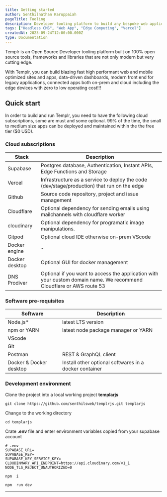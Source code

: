 ```yaml
---
title: Getting started
author: Senthilnathan Karuppaiah
pageTitle: Tooling 
description: Developer tooling platform to build any bespoke web application of your imagination that can run on the edge.
tags: ["Headless CMS", "Web App", "Edge Computing", "Vercel"]
createdAt: 2023-09-24T12:00:00.000Z
type: Documentation
---
```


Templr is an Open Source Developer tooling platform  built on 100% open source tools, frameworks and libraries that are not only modern but very cutting edge.

With Templr, you can build blazing fast high performant web and mobile optimized sites and apps, data-driven dashboards, modern front end for legacy applications, connected apps both on-prem and cloud including the edge devices with zero to low operating cost!!!


## Quick start

In order to build and run Templr, you need to have the following cloud subscriptions, some are must and some optional. 99% of the time, the small to medium size apps can be deployed and maintained within the the free tier ($0 USD).

### Cloud subscriptions

**Stack**               | **Description**                         
------------------------|------------------------------------------                       
 Supabase               | Postgres database, Authentication, Instant APIs, Edge Functions and Storage     
 Vercel                 | Infrastructure as a service to deploy the code (dev/stage/production) that run on the edge
 Github                 | Source code repository, project and issue management
 Cloudflare             | Optional dependency for sending emails using mailchannels with cloudflare worker      
 cloudinary             | Optional dependency for programatic image manipulations.
 Gitpod                 | Optional cloud IDE otherwise on-prem VScode
 Docker engine          | -
 Docker desktop         | Optional GUI for docker management
 DNS Prodiver           | Optional if you want to access the application with your custom domain name. We recommend Cloudflare or AWS route 53
        
### Software pre-requisites

**Software**                                 | **Description**                         
------------------------------------------|------------------------------------------                       
 Node.js*                                 | latest LTS version
 npm or YARN                              | latest node package manager or YARN
 VScode                                   | 
 Git                                      | 
 Postman                                  | REST & GraphQL client
 Docker & Docker desktop                  | Install other optional softwares in a docker container



### Development environment

Clone the project into a local working project **templarjs**

```shell
git clone https://github.com/senthilsweb/templrjs.git templarjs
```

Change to the working directory

```shell
cd templarjs
```

Crate **.env** file and enter environment variables copied from your supabase account

```shell
# .env
SUPABASE_URL=
SUPABASE_KEY=
SUPABASE_KEY_SERVICE_KEY=
CLOUDINMARY_API_ENDPOINT=https://api.cloudinary.com/v1_1
NODE_TLS_REJECT_UNAUTHORIZED=0
```

```shell
npm  i
```

```shell
npm  run dev
```

---

